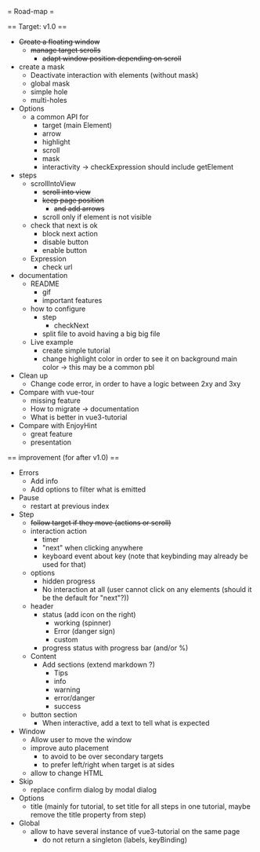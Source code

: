 = Road-map =

== Target: v1.0 ==

* ~~Create a floating window~~
    * ~~manage target scrolls~~
        * ~~adapt window position depending on scroll~~
* create a mask
    * Deactivate interaction with elements (without mask)
    * global mask
    * simple hole
    * multi-holes
* Options
    * a common API for
        * target (main Element)
        * arrow
        * highlight
        * scroll
        * mask
        * interactivity
        → checkExpression should include getElement
* steps
    * scrollIntoView
        * ~~scroll into view~~
        * ~~keep page position~~
            * ~~and add arrows~~
        * scroll only if element is not visible
    * check that next is ok
        * block next action
        * disable button
        * enable button
    * Expression
        * check url
* documentation
    * README
        * gif
        * important features
    * how to configure
        * step
            * checkNext
        * split file to avoid having a big big file
    * Live example
        * create simple tutorial
        * change highlight color in order to see it on background main color
            → this may be a common pbl
* Clean up
    * Change code error, in order to have a logic between 2xy and 3xy
* Compare with vue-tour
    * missing feature
    * How to migrate → documentation
    * What is better in vue3-tutorial
* Compare with EnjoyHint
    * great feature
    * presentation

== improvement (for after v1.0) ==

* Errors
    * Add info
    * Add options to filter what is emitted
* Pause
    * restart at previous index
* Step
    * ~~follow target if they move (actions or scroll)~~
    * interaction action
        * timer
        * "next" when clicking anywhere
        * keyboard event about key (note that keybinding may already be used for that)
    * options
        * hidden progress
        * No interaction at all (user cannot click on any elements (should it be the default for "next"?))
    * header
        * status (add icon on the right)
            * working (spinner)
            * Error (danger sign)
            * custom
        * progress status with progress bar (and/or %)
    * Content
        * Add sections (extend markdown ?)
            * Tips
            * info
            * warning
            * error/danger
            * success
    * button section
        * When interactive, add a text to tell what is expected
* Window
    * Allow user to move the window
    * improve auto placement
        * to avoid to be over secondary targets
        * to prefer left/right when target is at sides
    * allow to change HTML
* Skip
    * replace confirm dialog by modal dialog
* Options
    * title (mainly for tutorial, to set title for all steps in one tutorial, maybe remove the title property from step)
* Global
    * allow to have several instance of vue3-tutorial on the same page
        * do not return a singleton (labels, keyBinding)
